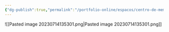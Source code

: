 ```yaml
---
{"dg-publish":true,"permalink":"/portfolio-online/espacos/centro-de-memoria-da-farmacia/","tags":["💼/📍"],"created":"2024-02-05T11:59:48.420-03:00","updated":"2024-02-05T18:55:44.577-03:00"}
---
```



![[Pasted image 20230714135301.png\|Pasted image 20230714135301.png]]
